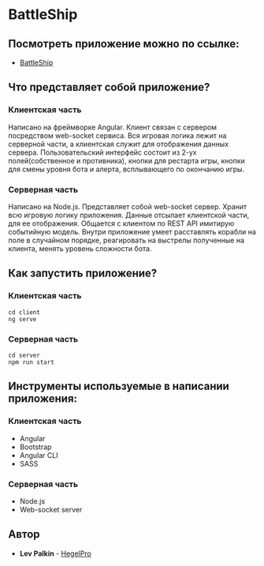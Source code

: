 # BattleShip

## Посмотреть приложение можно по ссылке:
* [BattleShip](http://104.197.112.220:8081/battle-ship/)

## Что представляет собой приложение?
### Клиентская часть
Написано на фреймворке Angular. 
Клиент связан с сервером посредством web-socket сервиса. Вся игровая логика лежит на серверной части, а клиентская служит для отображения данных сервера.
Пользовательский интерфейс состоит из 2-ух полей(собственное и противника), кнопки для рестарта игры, кнопки для смены уровня бота и алерта, всплывающего по окончанию игры.

### Серверная часть
Написано на Node.js.
Представляет собой web-socket сервер. Хранит всю игровую логику приложения. Данные отсылает клиентской части, для ее отображения. Общается с клиентом по REST API имитирую событийную модель.
Внутри приложение умеет расставлять корабли на поле в случайном порядке, реагировать на выстрелы полученные на клиента, менять уровень сложности бота.

## Как запустить приложение?
### Клиентская часть
```
cd client
ng serve
```
### Серверная часть
```
cd server
npm run start
```
## Инструменты используемые в написании приложения:

### Клиентская часть
* Angular
* Bootstrap
* Angular CLI
* SASS

### Серверная часть
* Node.js
* Web-socket server

## Автор
* **Lev Palkin** - [HegelPro](https://github.com/HegelPro)
